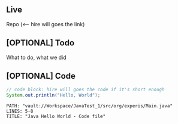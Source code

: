 ## Live
Repo (<-- hire will goes the link)

## [OPTIONAL] Todo
What to do, what we did

## [OPTIONAL] Code
```java
// code block: hire will goes the code if it's short enough
System.out.println("Hello, World");
```


```embed-java
PATH: "vault://Workspace/JavaTest_1/src/org/experis/Main.java"
LINES: 5-8
TITLE: "Java Hello World - Code file"
```
